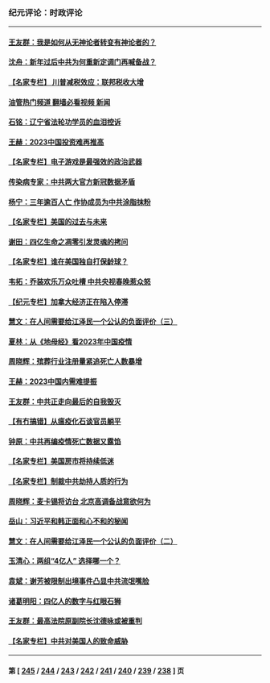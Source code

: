 ### 纪元评论：时政评论
---
#### [王友群：我是如何从无神论者转变有神论者的？](../../pages/nsc1025/n13917507.md?01300330) 
#### [沈舟：新年过后中共为何重新定调门再喊备战？](../../pages/nsc1025/n13917494.md?01300330) 
#### [【名家专栏】 川普减税效应：联邦税收大增](../../pages/nsc1025/n13917225.md?01300330) 
#### [油管热门频道 翻墙必看视频 新闻](ok?01300330)
#### [石铭：辽宁省法轮功学员的血泪控诉](../../pages/nsc1025/n13917162.md?01300330) 
#### [王赫：2023中国投资难再推高](../../pages/nsc1025/n13916913.md?01300330) 
#### [【名家专栏】电子游戏是最强效的政治武器](../../pages/nsc1025/n13915397.md?01300330) 
#### [传染病专家：中共两大官方新冠数据矛盾](../../pages/nsc1025/n13915759.md?01300330) 
#### [杨宁：三年逾百人亡 作协成员为中共涂脂抹粉](../../pages/nsc1025/n13916855.md?01300330) 
#### [【名家专栏】美国的过去与未来](../../pages/nsc1025/n13913286.md?01300330) 
#### [谢田：四亿生命之凋零引发灵魂的拷问](../../pages/nsc1025/n13916278.md?01300330) 
#### [【名家专栏】谁在美国独自打保龄球？](../../pages/nsc1025/n13916067.md?01300330) 
#### [韦拓：乔装欢乐万众吐槽 中共央视春晚惹众怒](../../pages/nsc1025/n13916231.md?01300330) 
#### [【纪元专栏】加拿大经济正在陷入停滞](../../pages/nsc1025/n13916213.md?01300330) 
#### [慧文：在人间需要给江泽民一个公认的负面评价（三）](../../pages/nsc1025/n13916214.md?01300330) 
#### [夏林：从《地母经》看2023年中国疫情](../../pages/nsc1025/n13916202.md?01300330) 
#### [周晓辉：殡葬行业注册量紧追死亡人数暴增](../../pages/nsc1025/n13916174.md?01300330) 
#### [王赫：2023中国内需难提振](../../pages/nsc1025/n13915853.md?01300330) 
#### [王友群：中共正走向最后的自我毁灭](../../pages/nsc1025/n13915592.md?01300330) 
#### [【有冇搞错】从瘟疫化石谈官员躺平](../../pages/nsc1025/n13916064.md?01300330) 
#### [钟原：中共再编疫情死亡数据又露馅](../../pages/nsc1025/n13915689.md?01300330) 
#### [【名家专栏】美国房市将持续低迷](../../pages/nsc1025/n13915377.md?01300330) 
#### [【名家专栏】制裁中共劫持人质的行为](../../pages/nsc1025/n13914708.md?01300330) 
#### [周晓辉：麦卡锡将访台 北京高调备战意欲何为](../../pages/nsc1025/n13915507.md?01300330) 
#### [岳山：习近平和韩正面和心不和的秘闻](../../pages/nsc1025/n13915345.md?01300330) 
#### [慧文：在人间需要给江泽民一个公认的负面评价（二）](../../pages/nsc1025/n13915305.md?01300330) 
#### [玉清心：两组“4亿人” 选择哪一个？](../../pages/nsc1025/n13914891.md?01300330) 
#### [袁斌：谢芳被限制出境事件凸显中共流氓嘴脸](../../pages/nsc1025/n13915146.md?01300330) 
#### [诸葛明阳：四亿人的数字与红眼石狮](../../pages/nsc1025/n13914929.md?01300330) 
#### [王友群：最高法院原副院长沈德咏或被重判](../../pages/nsc1025/n13914881.md?01300330) 
#### [【名家专栏】中共对美国人的致命威胁](../../pages/nsc1025/n13914702.md?01300330) 

---
#### 第 [ [245](./245.md?01300330) / [244](./244.md?01300330) / [243](./243.md?01300330) / [242](./242.md?01300330) / [241](./241.md?01300330) / [240](./240.md?01300330) / [239](./239.md?01300330) / [238](./238.md?01300330) ] 页

